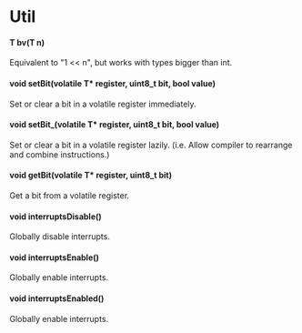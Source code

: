 # Util

#### T bv(T n)
Equivalent to "1 << n", but works with types bigger than int.

#### void setBit(volatile T\* register, uint8_t bit, bool value)
Set or clear a bit in a volatile register immediately.

#### void setBit_(volatile T\* register, uint8_t bit, bool value)
Set or clear a bit in a volatile register lazily.
(i.e. Allow compiler to rearrange and combine instructions.)

#### void getBit(volatile T\* register, uint8_t bit)
Get a bit from a volatile register.

#### void interruptsDisable()
Globally disable interrupts.

#### void interruptsEnable()
Globally enable interrupts.

#### void interruptsEnabled()
Globally enable interrupts.
